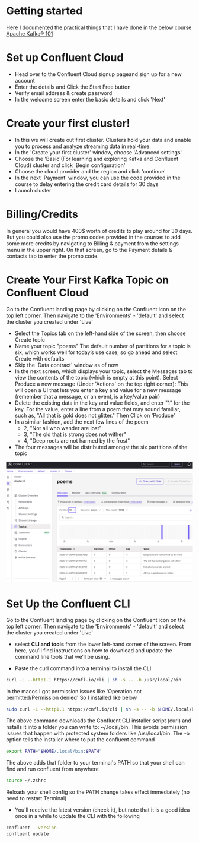 # Getting started

Here I documented the practical things that I have done in the below course<br/>
[Apache Kafka® 101](https://developer.confluent.io/courses/apache-kafka/events/)

# Set up Confluent Cloud

- Head over to the Confluent Cloud signup pageand sign up for a new account
- Enter the details and Click the Start Free button
- Verify email address & create password
- In the welcome screen enter the basic details and click 'Next'

# Create your first cluster!

- In this we will create out first cluster. Clusters hold your data and enable you to process and analyze streaming data in real-time.
- In the 'Create your first cluster' window, choose 'Advanced settings'
- Choose the 'Basic'(For learning and exploring Kafka and Confluent Cloud) cluster and click 'Begin configuration'
- Choose the cloud provider and the region and click 'continue'
- In the next 'Payment' window, you can use the code provided in the course to delay entering the credit card details for 30 days
- Launch cluster

# Billing/Credits

In general you would have 400$ worth of credits to play around for 30 days. But you could also use the promo codes provided in the courses to add some more credits by navigating to Billing & payment from the settings menu in the upper right. On that screen, go to the Payment details & contacts tab to enter the promo code.

# Create Your First Kafka Topic on Confluent Cloud

Go to the Confluent landing page by clicking on the Confluent icon on the top left corner. Then navigate to the 'Environments' - 'default' and select the cluster you created under 'Live'

- Select the Topics tab on the left-hand side of the screen, then choose Create topic
- Name your topic "poems" The default number of partitions for a topic is six, which works well for today’s use case, so go ahead and select Create with defaults
- Skip the 'Data contract' window as of now
- In the next screen, which displays your topic, select the Messages tab to view the contents of the topic (which is empty at this point). Select Produce a new message (Under 'Actions' on the top right corner): This will open a UI that lets you enter a key and value for a new message (remember that a message, or an event, is a key/value pair)
- Delete the existing data in the key and value fields, and enter "1” for the key. For the value, enter a line from a poem that may sound familiar, such as, "All that is gold does not glitter." Then Click on 'Produce'
- In a similar fashion, add the next few lines of the poem
  - 2, "Not all who wander are lost"
  - 3, "The old that is strong does not wither"
  - 4, "Deep roots are not harmed by the frost"
- The four messages will be distributed amongst the six partitions of the topic

![First Topic](assets/images/1.png)

# Set Up the Confluent CLI

Go to the Confluent landing page by clicking on the Confluent icon on the top left corner. Then navigate to the 'Environments' - 'default' and select the cluster you created under 'Live'

- select **CLI and tools** from the lower left-hand corner of the screen. From here, you’ll find instructions on how to download and update the command line tools that we’ll be using.

- Paste the curl command into a terminal to install the CLI.

```bash
curl -L --http1.1 https://cnfl.io/cli | sh -s -- -b /usr/local/bin
```

In the macos I got permission issues like 'Operation not permitted/Permission denied' So I installed like below

```bash
sudo curl -L --http1.1 https://cnfl.io/cli | sh -s -- -b $HOME/.local/bin
```

The above command downloads the Confluent CLI installer script (curl) and nstalls it into a folder you can write to: ~/.local/bin. This avoids permission issues that happen with protected system folders like /usr/local/bin. The -b option tells the installer where to put the confluent command

```bash
export PATH="$HOME/.local/bin:$PATH"
```

The above adds that folder to your terminal's PATH so that your shell can find and run confluent from anywhere

```bash
source ~/.zshrc
```

Reloads your shell config so the PATH change takes effect immediately (no need to restart Terminal)

- You'll receive the latest version (check it), but note that it is a good idea once in a while to update the CLI with the following

```bash
confluent --version
confluent update
```
